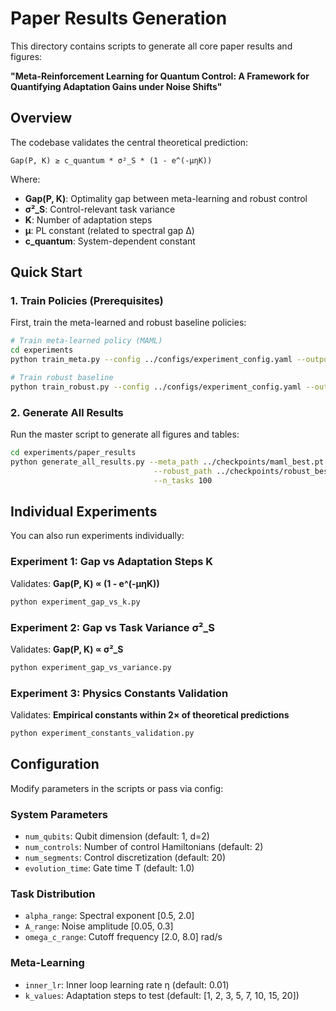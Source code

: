 # Paper Results Generation

This directory contains scripts to generate all core paper results and figures:

**"Meta-Reinforcement Learning for Quantum Control: A Framework for Quantifying Adaptation Gains under Noise Shifts"**

## Overview

The codebase validates the central theoretical prediction:

```
Gap(P, K) ≥ c_quantum * σ²_S * (1 - e^(-μηK))
```

Where:
- **Gap(P, K)**: Optimality gap between meta-learning and robust control
- **σ²_S**: Control-relevant task variance
- **K**: Number of adaptation steps
- **μ**: PL constant (related to spectral gap Δ)
- **c_quantum**: System-dependent constant

## Quick Start

### 1. Train Policies (Prerequisites)

First, train the meta-learned and robust baseline policies:

```bash
# Train meta-learned policy (MAML)
cd experiments
python train_meta.py --config ../configs/experiment_config.yaml --output checkpoints/maml_best.pt

# Train robust baseline
python train_robust.py --config ../configs/experiment_config.yaml --output checkpoints/robust_best.pt
```

### 2. Generate All Results

Run the master script to generate all figures and tables:

```bash
cd experiments/paper_results
python generate_all_results.py --meta_path ../checkpoints/maml_best.pt \
                                --robust_path ../checkpoints/robust_best.pt \
                                --n_tasks 100
```

## Individual Experiments

You can also run experiments individually:

### Experiment 1: Gap vs Adaptation Steps K

Validates: **Gap(P, K) ∝ (1 - e^(-μηK))**

```bash
python experiment_gap_vs_k.py
```

### Experiment 2: Gap vs Task Variance σ²_S

Validates: **Gap(P, K) ∝ σ²_S**

```bash
python experiment_gap_vs_variance.py
```

### Experiment 3: Physics Constants Validation

Validates: **Empirical constants within 2× of theoretical predictions**

```bash
python experiment_constants_validation.py
```

## Configuration

Modify parameters in the scripts or pass via config:

### System Parameters
- `num_qubits`: Qubit dimension (default: 1, d=2)
- `num_controls`: Number of control Hamiltonians (default: 2)
- `num_segments`: Control discretization (default: 20)
- `evolution_time`: Gate time T (default: 1.0)

### Task Distribution
- `alpha_range`: Spectral exponent [0.5, 2.0]
- `A_range`: Noise amplitude [0.05, 0.3]
- `omega_c_range`: Cutoff frequency [2.0, 8.0] rad/s

### Meta-Learning
- `inner_lr`: Inner loop learning rate η (default: 0.01)
- `k_values`: Adaptation steps to test (default: [1, 2, 3, 5, 7, 10, 15, 20])

